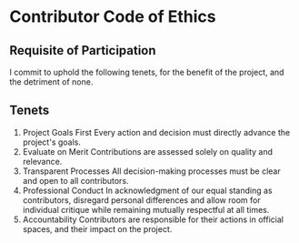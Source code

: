 # Contributor Code of Ethics

## Requisite of Participation

I commit to uphold the following tenets, for the benefit of the project, and the detriment of none.

## Tenets

1. Project Goals First
Every action and decision must directly advance the project's goals.
2. Evaluate on Merit
Contributions are assessed solely on quality and relevance.
3. Transparent Processes
All decision-making processes must be clear and open to all contributors.
4. Professional Conduct
In acknowledgment of our equal standing as contributors, disregard personal differences and allow room for individual critique while remaining mutually respectful at all times.
5. Accountability
Contributors are responsible for their actions in official spaces, and their impact on the project.


